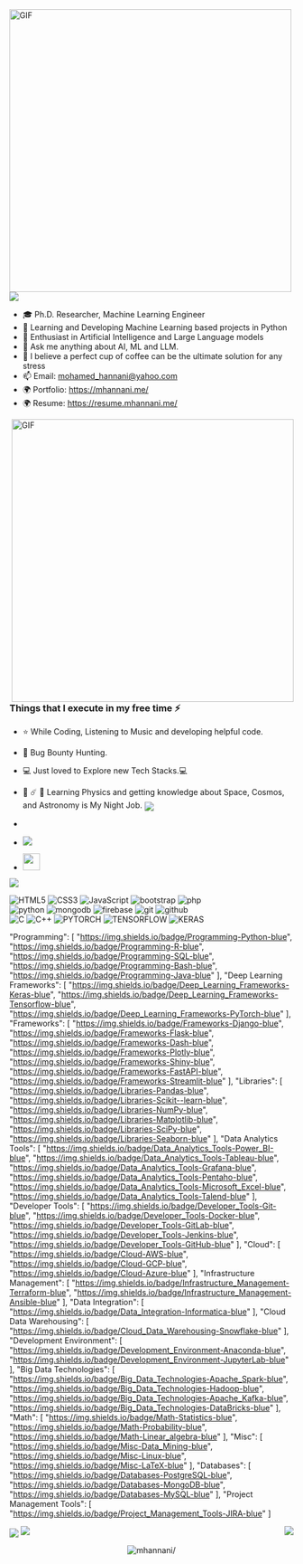 <img align="left" alt="GIF" src="gif3.gif" width="500"/>
<img align="center" src="about.png?raw=true"/>

- 🎓 Ph.D. Researcher, Machine Learning Engineer
- 🔭 Learning and Developing Machine Learning based projects in Python
- 🌱 Enthusiast in Artificial Intelligence and Large Language models
- 💬 Ask me anything about AI, ML and LLM.
- 🍵 I believe a perfect cup of coffee can be the ultimate solution for any stress
- 📫 Email: mohamed_hannani@yahoo.com
- 🌍 Portfolio: https://mhannani.me/
- 🌍 Resume: https://resume.mhannani.me/

<img align="right" alt="GIF" src="data-science.gif" width="500"/>


##
### Things that I execute in my free time ⚡
- ⭐️ While Coding, Listening to Music and developing helpful code.
- :closed_lock_with_key: Bug Bounty Hunting.
- :computer: Just loved to Explore new Tech Stacks.💻
- 🌌 ☄️ 🔭 Learning Physics and getting knowledge about Space, Cosmos, and Astronomy is My Night Job.
  <img align="center" src="connect.png?raw=true"/>

- <a href="https://www.instagram.com/m__hannani/">
- <a href="https://twitter.com/Mohamed_Hanani4"><img src="https://img.shields.io/badge/twitter%20@Mohamed_Hanani4-DD2476?style=for-the-badge&logo=twitter&logoColor=white"/></a>
- <a href="https://www.linkedin.com/in/mhannani/"><img height="30px" src="https://img.shields.io/badge/My%20Linkedin:%20hannani-DD2476?style=for-the-badge&logo=linkedin&logoColor=white"/></a>

<img align="center" src="skills.png?raw=true">

![HTML5](https://img.shields.io/badge/html%205-grey?style=for-the-badge&logo=html5&logoColor=white&labelColor=8E2DE2)
![CSS3](https://img.shields.io/badge/css%203-grey?style=for-the-badge&logo=css3&logoColor=white&labelColor=8E2DE2)
![JavaScript](https://img.shields.io/badge/-JavaScript-grey?style=for-the-badge&logo=javascript&logoColor=white&labelColor=8E2DE2)
![bootstrap](https://img.shields.io/badge/-bootstrap-grey?style=for-the-badge&logo=bootstrap&logoColor=white&labelColor=8E2DE2)
![php](https://img.shields.io/badge/-php-grey?style=for-the-badge&logo=php&logoColor=white&labelColor=8E2DE2)
<br>
![python](https://img.shields.io/badge/-python-grey?style=for-the-badge&logo=python&logoColor=white&labelColor=8E2DE2)
![mongodb](https://img.shields.io/badge/-mongodb-grey?style=for-the-badge&logo=mongodb&logoColor=white&labelColor=8E2DE2)
![firebase](https://img.shields.io/badge/-firebase-grey?style=for-the-badge&logo=firebase&logoColor=white&labelColor=8E2DE2)
![git](https://img.shields.io/badge/-git-grey?style=for-the-badge&logo=git&logoColor=white&labelColor=8E2DE2)
![github](https://img.shields.io/badge/-github-grey?style=for-the-badge&logo=github&logoColor=white&labelColor=8E2DE2)
<br>
![C](https://img.shields.io/badge/-c-grey?style=for-the-badge&logo=C&logoColor=white&labelColor=8E2DE2)
![C++](https://img.shields.io/badge/-C++-grey?style=for-the-badge&logo=C%2B%2B&logoColor=white&labelColor=8E2DE2)
![PYTORCH](https://img.shields.io/badge/-PYTORCH-grey?style=for-the-badge&logo=PYTORCH&logoColor=white&labelColor=8E2DE2)
![TENSORFLOW](https://img.shields.io/badge/-TENSORFLOW-grey?style=for-the-badge&logo=TENSORFLOW&logoColor=white&labelColor=8E2DE2)
![KERAS](https://img.shields.io/badge/-KERAS-grey?style=for-the-badge&logo=KERAS&logoColor=white&labelColor=8E2DE2)

"Programming": [
    "https://img.shields.io/badge/Programming-Python-blue",
    "https://img.shields.io/badge/Programming-R-blue",
    "https://img.shields.io/badge/Programming-SQL-blue",
    "https://img.shields.io/badge/Programming-Bash-blue",
    "https://img.shields.io/badge/Programming-Java-blue"
  ],
  "Deep Learning Frameworks": [
    "https://img.shields.io/badge/Deep_Learning_Frameworks-Keras-blue",
    "https://img.shields.io/badge/Deep_Learning_Frameworks-Tensorflow-blue",
    "https://img.shields.io/badge/Deep_Learning_Frameworks-PyTorch-blue"
  ],
  "Frameworks": [
    "https://img.shields.io/badge/Frameworks-Django-blue",
    "https://img.shields.io/badge/Frameworks-Flask-blue",
    "https://img.shields.io/badge/Frameworks-Dash-blue",
    "https://img.shields.io/badge/Frameworks-Plotly-blue",
    "https://img.shields.io/badge/Frameworks-Shiny-blue",
    "https://img.shields.io/badge/Frameworks-FastAPI-blue",
    "https://img.shields.io/badge/Frameworks-Streamlit-blue"
  ],
  "Libraries": [
    "https://img.shields.io/badge/Libraries-Pandas-blue",
    "https://img.shields.io/badge/Libraries-Scikit--learn-blue",
    "https://img.shields.io/badge/Libraries-NumPy-blue",
    "https://img.shields.io/badge/Libraries-Matplotlib-blue",
    "https://img.shields.io/badge/Libraries-SciPy-blue",
    "https://img.shields.io/badge/Libraries-Seaborn-blue"
  ],
  "Data Analytics Tools": [
    "https://img.shields.io/badge/Data_Analytics_Tools-Power_BI-blue",
    "https://img.shields.io/badge/Data_Analytics_Tools-Tableau-blue",
    "https://img.shields.io/badge/Data_Analytics_Tools-Grafana-blue",
    "https://img.shields.io/badge/Data_Analytics_Tools-Pentaho-blue",
    "https://img.shields.io/badge/Data_Analytics_Tools-Microsoft_Excel-blue",
    "https://img.shields.io/badge/Data_Analytics_Tools-Talend-blue"
  ],
  "Developer Tools": [
    "https://img.shields.io/badge/Developer_Tools-Git-blue",
    "https://img.shields.io/badge/Developer_Tools-Docker-blue",
    "https://img.shields.io/badge/Developer_Tools-GitLab-blue",
    "https://img.shields.io/badge/Developer_Tools-Jenkins-blue",
    "https://img.shields.io/badge/Developer_Tools-GitHub-blue"
  ],
  "Cloud": [
    "https://img.shields.io/badge/Cloud-AWS-blue",
    "https://img.shields.io/badge/Cloud-GCP-blue",
    "https://img.shields.io/badge/Cloud-Azure-blue"
  ],
  "Infrastructure Management": [
    "https://img.shields.io/badge/Infrastructure_Management-Terraform-blue",
    "https://img.shields.io/badge/Infrastructure_Management-Ansible-blue"
  ],
  "Data Integration": [
    "https://img.shields.io/badge/Data_Integration-Informatica-blue"
  ],
  "Cloud Data Warehousing": [
    "https://img.shields.io/badge/Cloud_Data_Warehousing-Snowflake-blue"
  ],
  "Development Environment": [
    "https://img.shields.io/badge/Development_Environment-Anaconda-blue",
    "https://img.shields.io/badge/Development_Environment-JupyterLab-blue"
  ],
  "Big Data Technologies": [
    "https://img.shields.io/badge/Big_Data_Technologies-Apache_Spark-blue",
    "https://img.shields.io/badge/Big_Data_Technologies-Hadoop-blue",
    "https://img.shields.io/badge/Big_Data_Technologies-Apache_Kafka-blue",
    "https://img.shields.io/badge/Big_Data_Technologies-DataBricks-blue"
  ],
  "Math": [
    "https://img.shields.io/badge/Math-Statistics-blue",
    "https://img.shields.io/badge/Math-Probability-blue",
    "https://img.shields.io/badge/Math-Linear_algebra-blue"
  ],
  "Misc": [
    "https://img.shields.io/badge/Misc-Data_Mining-blue",
    "https://img.shields.io/badge/Misc-Linux-blue",
    "https://img.shields.io/badge/Misc-LaTeX-blue"
  ],
  "Databases": [
    "https://img.shields.io/badge/Databases-PostgreSQL-blue",
    "https://img.shields.io/badge/Databases-MongoDB-blue",
    "https://img.shields.io/badge/Databases-MySQL-blue"
  ],
  "Project Management Tools": [
    "https://img.shields.io/badge/Project_Management_Tools-JIRA-blue"
  ]

<img align="center" src="git.png?raw=true"/>
<img align="right" src="https://github-readme-stats.vercel.app/api/top-langs/?username=mhannani&theme=radical&&count_private=true&title_color=8E2DE2&text_color=fff"/>
<img src="https://github-readme-stats.vercel.app/api?username=mhannani&show_icons=true&count_private=true&bg_color=30,e94393,6e25db&title_color=fff&text_color=fff&icon_color=8E2DE2">


<p align="center">
<img src=https://komarev.com/ghpvc/?username=mhannani alt=mhannani/>
</p>



